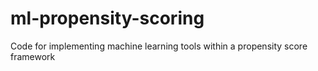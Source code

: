 # ml-propensity-scoring
Code for implementing machine learning tools within a propensity score framework
